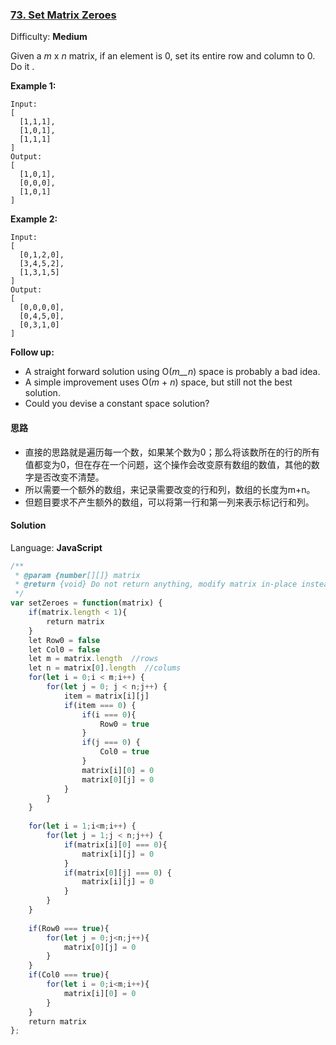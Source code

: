 ### [73\. Set Matrix Zeroes](https://leetcode.com/problems/set-matrix-zeroes/)

Difficulty: **Medium**


Given a _m_ x _n_ matrix, if an element is 0, set its entire row and column to 0\. Do it .

**Example 1:**

```
Input:
[
  [1,1,1],
  [1,0,1],
  [1,1,1]
]
Output:
[
  [1,0,1],
  [0,0,0],
  [1,0,1]
]
```

**Example 2:**

```
Input:
[
  [0,1,2,0],
  [3,4,5,2],
  [1,3,1,5]
]
Output:
[
  [0,0,0,0],
  [0,4,5,0],
  [0,3,1,0]
]
```

**Follow up:**

*   A straight forward solution using O(_m__n_) space is probably a bad idea.
*   A simple improvement uses O(_m_ + _n_) space, but still not the best solution.
*   Could you devise a constant space solution?

#### 思路
* 直接的思路就是遍历每一个数，如果某个数为0；那么将该数所在的行的所有值都变为0，但在存在一个问题，这个操作会改变原有数组的数值，其他的数字是否改变不清楚。
* 所以需要一个额外的数组，来记录需要改变的行和列，数组的长度为m+n。
* 但题目要求不产生额外的数组，可以将第一行和第一列来表示标记行和列。
#### Solution

Language: **JavaScript**

```javascript
/**
 * @param {number[][]} matrix
 * @return {void} Do not return anything, modify matrix in-place instead.
 */
var setZeroes = function(matrix) {
    if(matrix.length < 1){
        return matrix
    }
    let Row0 = false
    let Col0 = false
    let m = matrix.length  //rows
    let n = matrix[0].length  //colums
    for(let i = 0;i < m;i++) {
        for(let j = 0; j < n;j++) {
            item = matrix[i][j]
            if(item === 0) {
                if(i === 0){
                    Row0 = true
                }
                if(j === 0) {
                    Col0 = true
                }
                matrix[i][0] = 0
                matrix[0][j] = 0
            }
        }
    }
    
    for(let i = 1;i<m;i++) {
        for(let j = 1;j < n;j++) {
            if(matrix[i][0] === 0){
                matrix[i][j] = 0
            }
            if(matrix[0][j] === 0) {
                matrix[i][j] = 0
            }
        }
    }
    
    if(Row0 === true){
        for(let j = 0;j<n;j++){
            matrix[0][j] = 0
        }
    }
    if(Col0 === true){
        for(let i = 0;i<m;i++){
            matrix[i][0] = 0
        }
    }
    return matrix
};
```
